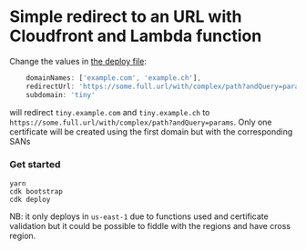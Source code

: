 # Simple redirect to an URL with Cloudfront and Lambda function

Change the values in [the deploy file](./bin/s3-redirect-route53.ts):

```typescript
    domainNames: ['example.com', 'example.ch'],
    redirectUrl: 'https://some.full.url/with/complex/path?andQuery=params',
    subdomain: 'tiny'
```

will redirect `tiny.example.com` and `tiny.example.ch` to `https://some.full.url/with/complex/path?andQuery=params`. Only one certificate will be created using the first domain but with the corresponding SANs

### Get started

```
yarn
cdk bootstrap
cdk deploy
```

NB: it only deploys in `us-east-1` due to functions used and certificate validation but it could be possible to fiddle with the regions and have cross region.